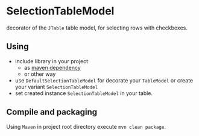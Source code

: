 # SelectionTableModel

decorator of the `JTable` table model, for selecting rows with checkboxes.

## Using

- include library in your project
    - as [maven dependency](https://github.com/azzibom/swing-ext/packages)
    - or other way
- use `DefaultSelectionTableModel` for decorate your `TableModel` or create your variant `SelectionTableModel`
- set created instance `SelectionTableModel` in your table.

## Compile and packaging

Using `Maven`
in project root directory execute `mvn clean package`.
